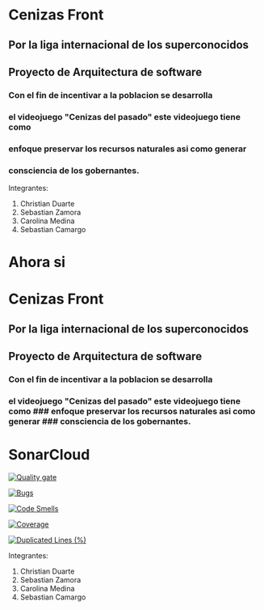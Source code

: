 # Cenizas Front 
## Por la liga internacional de los superconocidos
## Proyecto de Arquitectura de software

### Con el fin de incentivar a la poblacion se desarrolla
### el videojuego "Cenizas del pasado" este videojuego tiene como 
### enfoque preservar los recursos naturales asi como generar 
### consciencia de los gobernantes. 

Integrantes:
1. Christian Duarte
2. Sebastian Zamora
3. Carolina Medina
4. Sebastian Camargo

Ahora si 
=======
# Cenizas Front 
## Por la liga internacional de los superconocidos
## Proyecto de Arquitectura de software

### Con el fin de incentivar a la poblacion se desarrolla
### el videojuego "Cenizas del pasado" este videojuego tiene como ### enfoque preservar los recursos naturales asi como generar ### consciencia de los gobernantes. 

# SonarCloud
[![Quality gate](https://sonarcloud.io/api/project_badges/quality_gate?project=SebSanUwU_Cenizas_FRONT_I_DEV)](https://sonarcloud.io/summary/new_code?id=SebSanUwU_Cenizas_FRONT_I_DEV)

[![Bugs](https://sonarcloud.io/api/project_badges/measure?project=SebSanUwU_Cenizas_FRONT_I_DEV&metric=bugs)](https://sonarcloud.io/summary/new_code?id=SebSanUwU_Cenizas_FRONT_I_DEV)

[![Code Smells](https://sonarcloud.io/api/project_badges/measure?project=SebSanUwU_Cenizas_FRONT_I_DEV&metric=code_smells)](https://sonarcloud.io/summary/new_code?id=SebSanUwU_Cenizas_FRONT_I_DEV)

[![Coverage](https://sonarcloud.io/api/project_badges/measure?project=SebSanUwU_Cenizas_FRONT_I_DEV&metric=coverage)](https://sonarcloud.io/summary/new_code?id=SebSanUwU_Cenizas_FRONT_I_DEV)

[![Duplicated Lines (%)](https://sonarcloud.io/api/project_badges/measure?project=SebSanUwU_Cenizas_FRONT_I_DEV&metric=duplicated_lines_density)](https://sonarcloud.io/summary/new_code?id=SebSanUwU_Cenizas_FRONT_I_DEV)

Integrantes:
1. Christian Duarte
2. Sebastian Zamora
3. Carolina Medina
4. Sebastian Camargo

